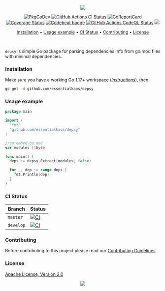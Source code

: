 <p align="center"><a href="#readme"><img src="https://gh.kaos.st/depsy.svg"/></a></p>

<p align="center">
  <a href="https://kaos.sh/g/depsy.v1"><img src="https://gh.kaos.st/godoc.svg" alt="PkgGoDev" /></a>
  <a href="https://kaos.sh/w/depsy/ci"><img src="https://kaos.sh/w/depsy/ci.svg" alt="GitHub Actions CI Status" /></a>
  <a href="https://kaos.sh/r/depsy"><img src="https://kaos.sh/r/depsy.svg" alt="GoReportCard" /></a>
  <a href="https://kaos.sh/c/depsy"><img src="https://kaos.sh/c/depsy.svg" alt="Coverage Status" /></a>
  <a href="https://kaos.sh/b/depsy"><img src="https://kaos.sh/b/d2067e6e-8722-4f20-8274-4398ffa09e97.svg" alt="Codebeat badge" /></a>
  <a href="https://kaos.sh/w/depsy/codeql"><img src="https://kaos.sh/w/depsy/codeql.svg" alt="GitHub Actions CodeQL Status" /></a>
  <a href="#license"><img src="https://gh.kaos.st/apache2.svg"></a>
</p>

<p align="center"><a href="#installation">Installation</a> • <a href="#usage-example">Usage example</a> • <a href="#ci-status">CI Status</a> • <a href="#contributing">Contributing</a> • <a href="#license">License</a></p>

<br/>

`depsy` is simple Go package for parsing dependencies info from go.mod files with minimal dependencies.

### Installation

Make sure you have a working Go 1.17+ workspace (_[instructions](https://golang.org/doc/install)_), then:

````bash
go get -d github.com/essentialkaos/depsy
````

### Usage example

```go
package main

import (
  "fmt"
  "github.com/essentialkaos/depsy"
)

//go:embed go.mod
var modules []byte

func main() {
  deps := depsy.Extract(modules, false)

  for _, dep := range deps {
    fmt.Println(dep)
  }
}
```

### CI Status

| Branch | Status |
|--------|----------|
| `master` | [![CI](https://kaos.sh/w/depsy/ci.svg?branch=master)](https://kaos.sh/w/depsy/ci?query=branch:master) |
| `develop` | [![CI](https://kaos.sh/w/depsy/ci.svg?branch=develop)](https://kaos.sh/w/depsy/ci?query=branch:develop) |

### Contributing

Before contributing to this project please read our [Contributing Guidelines](https://github.com/essentialkaos/contributing-guidelines#contributing-guidelines).

### License

[Apache License, Version 2.0](http://www.apache.org/licenses/LICENSE-2.0)

<p align="center"><a href="https://essentialkaos.com"><img src="https://gh.kaos.st/ekgh.svg"/></a></p>
